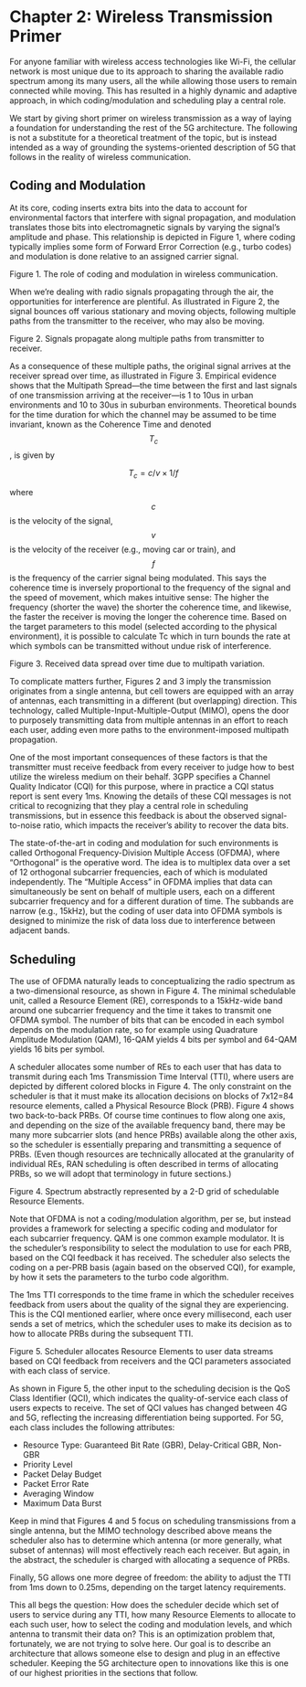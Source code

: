 # Chapter 2: Wireless Transmission Primer

For anyone familiar with wireless access technologies like Wi-Fi, the cellular network is most unique due to its approach to sharing the available radio spectrum among its many users, all the while allowing those users to remain connected while moving. This has resulted in a highly dynamic and adaptive approach, in which coding/modulation and scheduling play a central role.

We start by giving short primer on wireless transmission as a way of laying a foundation for understanding the rest of the 5G architecture. The following is not a substitute for a theoretical treatment of the topic, but is instead intended as a way of grounding the systems-oriented description of 5G that follows in the reality of wireless communication.

## Coding and Modulation

At its core, coding inserts extra bits into the data to account for environmental factors that interfere with signal propagation, and modulation translates those bits into electromagnetic signals by varying the signal’s amplitude and phase. This relationship is depicted in Figure 1, where coding typically implies some form of Forward Error Correction (e.g., turbo codes) and modulation is done relative to an assigned carrier signal.

Figure 1. The role of coding and modulation in wireless communication.

When we’re dealing with radio signals propagating through the air, the opportunities for interference are plentiful. As illustrated in Figure 2, the signal bounces off various stationary and moving objects, following multiple paths from the transmitter to the receiver, who may also be moving.

Figure 2. Signals propagate along multiple paths from transmitter to receiver.

As a consequence of these multiple paths, the original signal arrives at the receiver spread over time, as illustrated in Figure 3. Empirical evidence shows that the Multipath Spread—the time between the first and last signals of one transmission arriving at the receiver—is 1 to 10us in urban environments and 10 to 30us in suburban environments. Theoretical bounds for the time duration for which the channel may be assumed to be time invariant, known as the Coherence Time and denoted $$T_c$$ , is given by

$$
T_c = c/v \times 1/f
$$

where $$c$$ is the velocity of the signal, $$v$$ is the velocity of the receiver (e.g., moving car or train), and $$f$$  is the frequency of the carrier signal being modulated. This says the coherence time is inversely proportional to the frequency of the signal and the speed of movement, which makes intuitive sense: The higher the frequency (shorter the wave) the shorter the coherence time, and likewise, the faster the receiver is moving the longer the coherence time. Based on the target parameters to this model (selected according to the physical environment), it is possible to calculate Tc  which in turn bounds the rate at which symbols can be transmitted without undue risk of interference.

Figure 3. Received data spread over time due to multipath variation.

To complicate matters further, Figures 2 and 3 imply the transmission originates from a single antenna, but cell towers are equipped with an array of antennas, each transmitting in a different (but overlapping) direction. This technology, called Multiple-Input-Multiple-Output (MIMO), opens the door to purposely transmitting data from multiple antennas in an effort to reach each user, adding even more paths to the environment-imposed multipath propagation.

One of the most important consequences of these factors is that the transmitter must receive feedback from every receiver to judge how to best utilize the wireless medium on their behalf. 3GPP specifies a Channel Quality Indicator (CQI) for this purpose, where in practice a CQI status report is sent every 1ms. Knowing the details of these CQI messages is not critical to recognizing that they play a central role in scheduling transmissions, but in essence this feedback is about the observed signal-to-noise ratio, which impacts the receiver’s ability to recover the data bits.

The state-of-the-art in coding and modulation for such environments is called Orthogonal Frequency-Division Multiple Access (OFDMA), where “Orthogonal” is the operative word. The idea is to multiplex data over a set of 12 orthogonal subcarrier frequencies, each of which is modulated independently. The “Multiple Access” in OFDMA implies that data can simultaneously be sent on behalf of multiple users, each on a different subcarrier frequency and for a different duration of time. The subbands are narrow (e.g., 15kHz), but the coding of user data into OFDMA symbols is designed to minimize the risk of data loss due to interference between adjacent bands.

## Scheduling

The use of OFDMA naturally leads to conceptualizing the radio spectrum as a two-dimensional resource, as shown in Figure 4. The minimal schedulable unit, called a Resource Element (RE), corresponds to a 15kHz-wide band around one subcarrier frequency and the time it takes to transmit one OFDMA symbol. The number of bits that can be encoded in each symbol depends on the modulation rate, so for example using Quadrature Amplitude Modulation (QAM), 16-QAM yields 4 bits per symbol and 64-QAM yields 16 bits per symbol.

A scheduler allocates some number of REs to each user that has data to transmit during each 1ms Transmission Time Interval (TTI), where users are depicted by different colored blocks in Figure 4. The only constraint on the scheduler is that it must make its allocation decisions on blocks of 7x12=84 resource elements, called a Physical Resource Block (PRB). Figure 4 shows two back-to-back PRBs. Of course time continues to flow along one axis, and depending on the size of the available frequency band, there may be many more subcarrier slots (and hence PRBs) available along the other axis, so the scheduler is essentially preparing and transmitting a sequence of PRBs. (Even though resources are technically allocated at the granularity of individual REs, RAN scheduling is often described in terms of allocating PRBs, so we will adopt that terminology in future sections.)

Figure 4. Spectrum abstractly represented by a 2-D grid of schedulable Resource Elements.

Note that OFDMA is not a coding/modulation algorithm, per se, but instead provides a framework for selecting a specific coding and modulator for each subcarrier frequency. QAM is one common example modulator. It is the scheduler’s responsibility to select the modulation to use for each PRB, based on the CQI feedback it has received. The scheduler also selects the coding on a per-PRB basis (again based on the observed CQI), for example, by how it sets the parameters to the turbo code algorithm.

The 1ms TTI corresponds to the time frame in which the scheduler receives feedback from users about the quality of the signal they are experiencing. This is the CQI mentioned earlier, where once every millisecond, each user sends a set of metrics, which the scheduler uses to make its decision as to how to allocate PRBs during the subsequent TTI. 

Figure 5. Scheduler allocates Resource Elements to user data streams based on CQI feedback from receivers and the QCI parameters associated with each class of service.

As shown in Figure 5, the other input to the scheduling decision is the QoS Class Identifier (QCI), which indicates the quality-of-service each class of users expects to receive. The set of QCI values has changed between 4G and 5G, reflecting the increasing differentiation being supported. For 5G, each class includes the following attributes:

* Resource Type: Guaranteed Bit Rate (GBR), Delay-Critical GBR, Non-GBR
* Priority Level	
* Packet Delay Budget	
* Packet Error Rate	
* Averaging Window	
* Maximum Data Burst

Keep in mind that Figures 4 and 5 focus on scheduling transmissions from a single antenna, but the MIMO technology described above means the scheduler also has to determine which antenna (or more generally, what subset of antennas) will most effectively reach each receiver. But again, in the abstract, the scheduler is charged with allocating a sequence of PRBs.

Finally, 5G allows one more degree of freedom: the ability to adjust the TTI from 1ms down to 0.25ms, depending on the target latency requirements.

This all begs the question: How does the scheduler decide which set of users to service during any TTI, how many Resource Elements to allocate to each such user, how to select the coding and modulation levels, and which antenna to transmit their data on? This is an optimization problem that, fortunately, we are not trying to solve here. Our goal is to describe an architecture that allows someone else to design and plug in an effective scheduler. Keeping the 5G architecture open to innovations like this is one of our highest priorities in the sections that follow.
